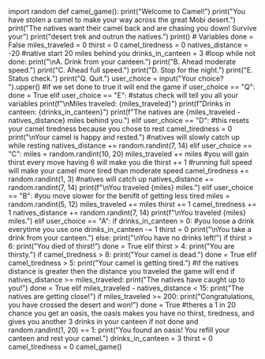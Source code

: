 import random
def camel_game():
    print("Welcome to Camel!")
    print("You have stolen a camel to make your way across the great Mobi desert.")
    print("The natives want their camel back and are chasing you down! Survive your")
    print("desert trek and outrun the natives.")
    print()
    # Variables
    done = False
    miles_traveled = 0
    thirst = 0
    camel_tiredness = 0
    natives_distance = -20
    #native start 20 miles behind you
    drinks_in_canteen = 3
    #loop
    while not done:
        print("\nA. Drink from your canteen.")
        print("B. Ahead moderate speed.")
        print("C. Ahead full speed.")
        print("D. Stop for the night.")
        print("E. Status check.")
        print("Q. Quit.")
        user_choice = input("Your choice? ").upper()
        #if we set done to true it will end the game
        if user_choice == "Q":
            done = True
        elif user_choice == "E":
            #status check will tell you all your variables
            print(f"\nMiles traveled: {miles_traveled}")
            print(f"Drinks in canteen: {drinks_in_canteen}")
            print(f"The natives are {miles_traveled - natives_distance} miles behind you.")
        elif user_choice == "D":
            #this resets your camel tiredness because you chose to rest
            camel_tiredness = 0
            print("\nYour camel is happy and rested.")
            #natives will slowly catch up while resting
            natives_distance += random.randint(7, 14)
        elif user_choice == "C":
            miles = random.randint(10, 20)
            miles_traveled += miles
            #you will gain thirst every move having 6 will make you die
            thirst += 1
            #running full speed will make your camel more tired than moderate speed
            camel_tiredness += random.randint(1, 3)
            #natives will catch up
            natives_distance += random.randint(7, 14)
            print(f"\nYou traveled {miles} miles.")
        elif user_choice == "B":
            #you move slower for the benifit of getting less tired
            miles = random.randint(5, 12)
            miles_traveled += miles
            thirst += 1
            camel_tiredness += 1
            natives_distance += random.randint(7, 14)
            print(f"\nYou traveled {miles} miles.")
        elif user_choice == "A":
            if drinks_in_canteen > 0:
                #you loose a drink everytime you use one
                drinks_in_canteen -= 1
                thirst = 0
                print("\nYou take a drink from your canteen.")
            else:
                print("\nYou have no drinks left!")
        if thirst > 6:
            print("You died of thirst!")
            done = True
        elif thirst > 4:
            print("You are thirsty.") 
        if camel_tiredness > 8:
            print("Your camel is dead.")
            done = True
        elif camel_tiredness > 5:
            print("Your camel is getting tired.")
        #if the natives distance is greater then the distance you traveled the game will end
        if natives_distance >= miles_traveled:
            print("The natives have caught up to you!")
            done = True
        elif miles_traveled - natives_distance < 15:
            print("The natives are getting close!")
        if miles_traveled >= 200:
            print("Congratulations, you have crossed the desert and won!")
            done = True
        #theres a 1 in 20 chance you get an oasis, the oasis makes you have no thirst, tiredness, and gives you another 3 drinks in your canteen
        if not done and random.randint(1, 20) == 1:
            print("You found an oasis! You refill your canteen and rest your camel.")
            drinks_in_canteen = 3
            thirst = 0
            camel_tiredness = 0
camel_game()
